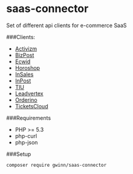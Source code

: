 saas-connector
==============

Set of different api clients for e-commerce SaaS

###Clients:
* [Activizm](http://activizm.ru)
* [BizPost](http://bizpost.ru)
* [Ecwid](http://ecwid.com)
* [Horoshop](http://goo.gl/gBlC0T)
* [InSales](http://insales.ru)
* [InPost](http://inpost.ru)
* [TIU](http://tiu.ru)
* [Leadvertex](http://leadvertex.ru)
* [Orderino](http://orderino.com/)
* [TicketsCloud](http://ticketscloud.org)

###Requirements

* PHP >= 5.3
* php-curl
* php-json

###Setup
```
composer require gwinn/saas-connector
```
